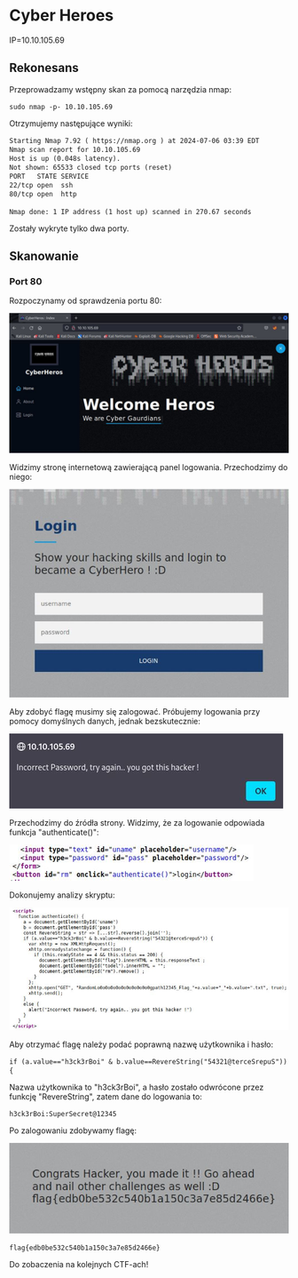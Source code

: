 # Cyber Heroes
IP=10.10.105.69

## Rekonesans
Przeprowadzamy wstępny skan za pomocą narzędzia nmap:

```
sudo nmap -p- 10.10.105.69
```

Otrzymujemy następujące wyniki:

```
Starting Nmap 7.92 ( https://nmap.org ) at 2024-07-06 03:39 EDT
Nmap scan report for 10.10.105.69
Host is up (0.048s latency).
Not shown: 65533 closed tcp ports (reset)
PORT   STATE SERVICE
22/tcp open  ssh
80/tcp open  http

Nmap done: 1 IP address (1 host up) scanned in 270.67 seconds
```

Zostały wykryte tylko dwa porty.

## Skanowanie

### Port 80
Rozpoczynamy od sprawdzenia portu 80:

![Site](img/Site.JPG)

Widzimy stronę internetową zawierającą panel logowania. Przechodzimy do niego:

![Login](img/Login.JPG)

Aby zdobyć flagę musimy się zalogować. Próbujemy logowania przy pomocy domyślnych danych, jednak bezskutecznie:

![Incorrect](img/Incorrect.JPG)

Przechodzimy do źródła strony. Widzimy, że za logowanie odpowiada funkcja "authenticate()":

![Auth](img/Auth.JPG)

Dokonujemy analizy skryptu:

![Script](img/Script.JPG)

Aby otrzymać flagę należy podać poprawną nazwę użytkownika i hasło:

```
if (a.value=="h3ck3rBoi" & b.value==RevereString("54321@terceSrepuS")) {
```

Nazwa użytkownika to "h3ck3rBoi", a hasło zostało odwrócone przez funkcję "RevereString", zatem dane do logowania to:

```
h3ck3rBoi:SuperSecret@12345
```

Po zalogowaniu zdobywamy flagę:

![Flag](img/Flag.JPG)

```
flag{edb0be532c540b1a150c3a7e85d2466e}
```

Do zobaczenia na kolejnych CTF-ach!



